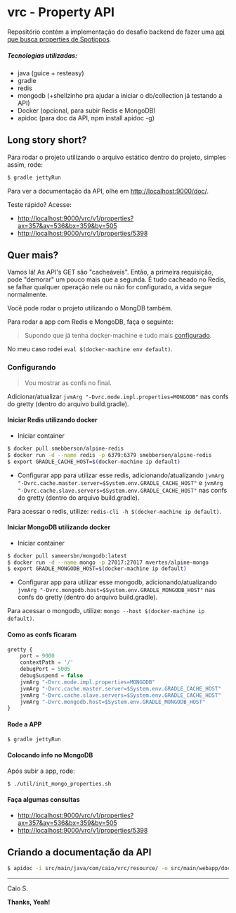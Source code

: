 # vrc - Property API

Repositório contém a implementação do desafio backend de fazer uma [api que busca properties de Spotippos][challenge].

##### Tecnologias utilizadas:

  - java (guice + resteasy)
  - gradle
  - redis
  - mongodb (+shellzinho pra ajudar a iniciar o db/collection já testando a API)
  - Docker (opcional, para subir Redis e MongoDB)
  - apidoc (para doc da API, npm install apidoc -g)

## Long story short?

Para rodar o projeto utilizando o arquivo estático dentro do projeto, simples assim, rode:

```sh
$ gradle jettyRun
```

Para ver a documentação da API, olhe em [http://localhost:9000/doc/](http://localhost:9000/doc/).

Teste rápido? Acesse:

- [http://localhost:9000/vrc/v1/properties?ax=357&ay=536&bx=359&by=505](http://localhost:9000/vrc/v1/properties?ax=357&ay=536&bx=359&by=505)
- [http://localhost:9000/vrc/v1/properties/5398](http://localhost:9000/vrc/v1/properties/5398)

## Quer mais?

Vamos lá! As API's GET são "cacheáveis". Então, a primeira requisição, pode "demorar" um pouco mais que a segunda. É tudo cacheado no Redis, se falhar qualquer operação nele ou não for configurado, a vida segue normalmente.

Você pode rodar o projeto utilizando o MongDB também.

Para rodar a app com Redis e MongoDB, faça o seguinte:

> Supondo que já tenha docker-machine e tudo mais [configurado](https://docs.docker.com/machine/get-started/).

No meu caso rodei `eval $(docker-machine env default)`.

### Configurando

> Vou mostrar as confs no final.

Adicionar/atualizar `jvmArg "-Dvrc.mode.impl.properties=MONGODB"` nas confs do gretty (dentro do arquivo build.gradle).

#### Iniciar Redis utilizando docker

- Iniciar container
```sh
$ docker pull smebberson/alpine-redis
$ docker run -d --name redis -p 6379:6379 smebberson/alpine-redis
$ export GRADLE_CACHE_HOST=$(docker-machine ip default)
```

- Configurar app para utilizar esse redis, adicionando/atualizando `jvmArg "-Dvrc.cache.master.server=$System.env.GRADLE_CACHE_HOST"` e `jvmArg "-Dvrc.cache.slave.servers=$System.env.GRADLE_CACHE_HOST"` nas confs do gretty (dentro do arquivo build.gradle).

Para acessar o redis, utilize: `redis-cli -h $(docker-machine ip default)`.

#### Iniciar MongoDB utilizando docker

- Iniciar container
```sh
$ docker pull sameersbn/mongodb:latest
$ docker run -d --name mongo -p 27017:27017 mvertes/alpine-mongo
$ export GRADLE_MONGODB_HOST=$(docker-machine ip default)
```

- Configurar app para utilizar esse mongodb, adicionando/atualizando `jvmArg "-Dvrc.mongodb.host=$System.env.GRADLE_MONGODB_HOST"` nas confs do gretty (dentro do arquivo build.gradle).

Para acessar o mongodb, utilize: `mongo --host $(docker-machine ip default)`.

#### Como as confs ficaram

```javascript
gretty {
	port = 9000
	contextPath = '/'
	debugPort = 5005
	debugSuspend = false
	jvmArg "-Dvrc.mode.impl.properties=MONGODB"
	jvmArg "-Dvrc.cache.master.server=$System.env.GRADLE_CACHE_HOST"
	jvmArg "-Dvrc.cache.slave.servers=$System.env.GRADLE_CACHE_HOST"
	jvmArg "-Dvrc.mongodb.host=$System.env.GRADLE_MONGODB_HOST"
}
```

#### Rode a APP

```sh
$ gradle jettyRun
```

#### Colocando info no MongoDB

Após subir a app, rode:

```sh
$ ./util/init_mongo_properties.sh
```

#### Faça algumas consultas

- [http://localhost:9000/vrc/v1/properties?ax=357&ay=536&bx=359&by=505](http://localhost:9000/vrc/v1/properties?ax=357&ay=536&bx=359&by=505)
- [http://localhost:9000/vrc/v1/properties/5398](http://localhost:9000/vrc/v1/properties/5398)

## Criando a documentação da API

```sh
$ apidoc -i src/main/java/com/caio/vrc/resource/ -o src/main/webapp/doc/
```

----

Caio S.

**Thanks, Yeah!**

   [challenge]: <https://github.com/VivaReal/code-challenge/blob/master/backend.md>

